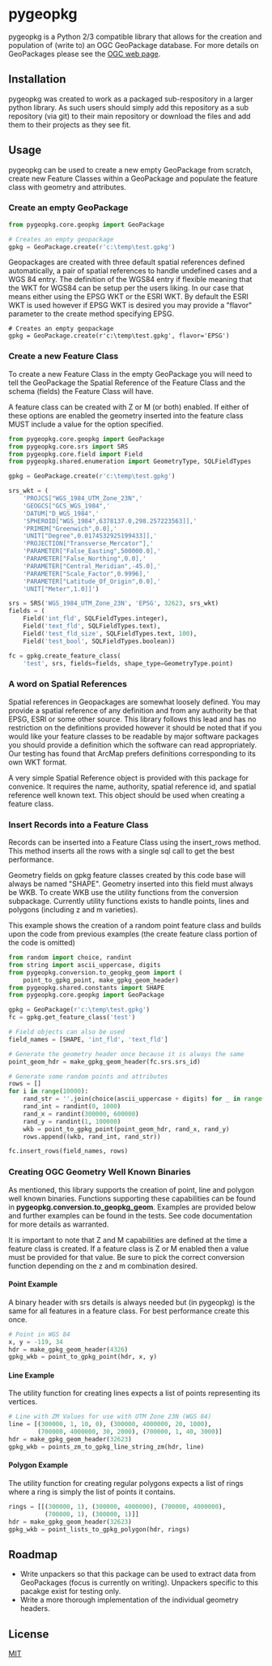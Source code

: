 # pygeopkg

pygeopkg is a Python 2/3 compatible library that allows for the creation and
population of (write to) an OGC GeoPackage database.  For more details on
GeoPackages please see the [OGC web page](http://www.geopackage.org/).

## Installation

pygeopkg was created to work as a packaged sub-respository in a larger
python library. As such users should simply add this repository as
a sub repository (via git) to their main repository or download the files and
add them to their projects as they see fit.

## Usage

pygeopkg can be used to create a new empty GeoPackage from scratch,
create new Feature Classes within a GeoPackage and populate the
feature class with geometry and attributes.


### Create an empty GeoPackage

```python
from pygeopkg.core.geopkg import GeoPackage

# Creates an empty geopackage
gpkg = GeoPackage.create(r'c:\temp\test.gpkg')
```

Geopackages are created with three default spatial references defined
automatically, a pair of spatial references to handle undefined cases
and a WGS 84 entry.  The definition of the WGS84 entry if flexible
meaning that the WKT for WGS84 can be setup per the users liking. In
our case that means either using the EPSG WKT or the ESRI WKT. By
default the ESRI WKT is used however if EPSG WKT is desired you
may provide a "flavor" parameter to the create method specifying EPSG.

```
# Creates an empty geopackage
gpkg = GeoPackage.create(r'c:\temp\test.gpkg', flavor='EPSG')
```


### Create a new Feature Class

To create a new Feature Class in the empty GeoPackage you will need
to tell the GeoPackage the Spatial Reference of the Feature Class
and the schema (fields) the Feature Class will have.

A feature class can be created with Z or M (or both) enabled. If 
either of these options are enabled the geometry inserted into the 
feature class MUST include a value for the option specified.

```python
from pygeopkg.core.geopkg import GeoPackage
from pygeopkg.core.srs import SRS
from pygeopkg.core.field import Field
from pygeopkg.shared.enumeration import GeometryType, SQLFieldTypes

gpkg = GeoPackage.create(r'c:\temp\test.gpkg')

srs_wkt = (
    'PROJCS["WGS_1984_UTM_Zone_23N",'
    'GEOGCS["GCS_WGS_1984",'
    'DATUM["D_WGS_1984",'
    'SPHEROID["WGS_1984",6378137.0,298.257223563]],'
    'PRIMEM["Greenwich",0.0],'
    'UNIT["Degree",0.0174532925199433]],'
    'PROJECTION["Transverse_Mercator"],'
    'PARAMETER["False_Easting",500000.0],'
    'PARAMETER["False_Northing",0.0],'
    'PARAMETER["Central_Meridian",-45.0],'
    'PARAMETER["Scale_Factor",0.9996],'
    'PARAMETER["Latitude_Of_Origin",0.0],'
    'UNIT["Meter",1.0]]')

srs = SRS('WGS_1984_UTM_Zone_23N', 'EPSG', 32623, srs_wkt)
fields = (
    Field('int_fld', SQLFieldTypes.integer),
    Field('text_fld', SQLFieldTypes.text),
    Field('test_fld_size', SQLFieldTypes.text, 100),
    Field('test_bool', SQLFieldTypes.boolean))

fc = gpkg.create_feature_class(
    'test', srs, fields=fields, shape_type=GeometryType.point)
```


### A word on Spatial References

Spatial references in Geopackages are somewhat loosely defined. You
may provide a spatial reference of any definition and from any
authority be that EPSG, ESRI or some other source. This library follows
this lead and has no restriction on the definitions provided however
it should be noted that if you would like your feature classes to
be readable by major software packages you should provide a
definition which the software can read appropriately.  Our testing
has found that ArcMap prefers definitions corresponding to its
own WKT format.

A very simple Spatial Reference object is provided with this package
for convenice.  It requires the name, authority, spatial reference id,
and spatial reference well known text.  This object should be used when
creating a feature class.

### Insert Records into a Feature Class

Records can be inserted into a Feature Class using the insert_rows 
method. This method inserts all the rows with a single sql call to 
get the best performance.

Geometry fields on gpkg feature classes created by this code base will
always be named "SHAPE".  Geometry inserted into this field must always
be WKB.  To create WKB use the utility functions from the conversion 
subpackage.  Currently utility functions exists to handle points, lines
and polygons (including z and m varieties).

This example shows the creation of a random point feature class and
builds upon the code from previous examples (the create feature class
portion of the code is omitted)

```python
from random import choice, randint
from string import ascii_uppercase, digits
from pygeopkg.conversion.to_geopkg_geom import (
    point_to_gpkg_point, make_gpkg_geom_header)
from pygeopkg.shared.constants import SHAPE
from pygeopkg.core.geopkg import GeoPackage

gpkg = GeoPackage(r'c:\temp\test.gpkg')
fc = gpkg.get_feature_class('test')

# Field objects can also be used
field_names = [SHAPE, 'int_fld', 'text_fld']

# Generate the geometry header once because it is always the same
point_geom_hdr = make_gpkg_geom_header(fc.srs.srs_id)

# Generate some random points and attributes
rows = []
for i in range(10000):
    rand_str = ''.join(choice(ascii_uppercase + digits) for _ in range(10))
    rand_int = randint(0, 1000)
    rand_x = randint(300000, 600000)
    rand_y = randint(1, 100000)
    wkb = point_to_gpkg_point(point_geom_hdr, rand_x, rand_y)
    rows.append((wkb, rand_int, rand_str))

fc.insert_rows(field_names, rows)
```

### Creating OGC Geometry Well Known Binaries

As mentioned, this library supports the creation of point, line and 
polygon well known binaries.  Functions supporting these capabilities 
can be found in  **pygeopkg.conversion.to_geopkg_geom**. 
Examples are provided below and further examples can be found in the 
tests.  See code documentation for more details as warranted.

It is important to note that Z and M capabilities are defined at the
time a feature class is created.  If a feature class is Z or M enabled
then a value must be provided for that value.  Be sure to pick the 
correct conversion function depending on the z and m combination 
desired.

#### Point Example

A binary header with srs details is always needed but (in pygeopkg) 
is the same for all features in a feature class.  For best performance
create this once. 

```python
# Point in WGS 84
x, y = -119, 34
hdr = make_gpkg_geom_header(4326)
gpkg_wkb = point_to_gpkg_point(hdr, x, y)
```

#### Line Example

The utility function for creating lines expects a list of points 
representing its vertices.

```python
# Line with ZM Values for use with UTM Zone 23N (WGS 84)
line = [(300000, 1, 10, 0), (300000, 4000000, 20, 1000),
        (700000, 4000000, 30, 2000), (700000, 1, 40, 3000)]
hdr = make_gpkg_geom_header(32623)
gpkg_wkb = points_zm_to_gpkg_line_string_zm(hdr, line)
```

#### Polygon Example

The utility function for creating regular polygons expects a list of 
rings where a ring is simply the list of points it contains.

```python
rings = [[(300000, 1), (300000, 4000000), (700000, 4000000),
          (700000, 1), (300000, 1)]]
hdr = make_gpkg_geom_header(32623)
gpkg_wkb = point_lists_to_gpkg_polygon(hdr, rings)
```


## Roadmap

* Write unpackers so that this package can be used to extract data
  from GeoPackages (focus is currently on writing). Unpackers specific
  to this pacakge exist for testing only.
* Write a more thorough implementation of the individual geometry headers.

## License

[MIT](https://choosealicense.com/licenses/mit/)

